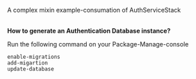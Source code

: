 ﻿A complex mixin example-consumation of AuthServiceStack<br>

<br>
<b>How to generate an Authentication Database instance?</b><br/>

Run the following command on your Package-Manage-console
```
enable-migrations 
add-migartion
update-database
```